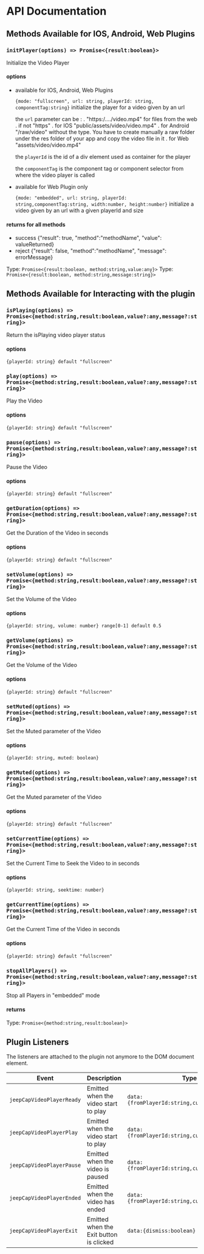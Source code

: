 # API Documentation

## Methods Available for IOS, Android, Web Plugins

### `initPlayer(options) => Promise<{result:boolean}>`

Initialize the Video Player

#### options

- available for IOS, Android, Web Plugins

  `{mode: "fullscreen", url: string, playerId: string, componentTag:string}`
  initialize the player for a video given by an url

  the `url` parameter can be :
  . "https:/..../video.mp4" for files from the web
  . if not "https"
  . for IOS "public/assets/video/video.mp4"
  . for Android "/raw/video" without the type. You have to create manually a raw folder under the res folder of your app and copy the video file in it
  . for Web "assets/video/video.mp4"

  the `playerId` is the id of a div element used as container for the player

  the `componentTag` is the component tag or component selector from where the video player is called

* available for Web Plugin only

  `{mode: "embedded", url: string, playerId: string,componentTag:string, width:number, height:number}`
  initialize a video given by an url with a given playerId and size

#### returns for all methods

- success {"result": true, "method":"methodName", "value": valueReturned}
- reject {"result": false, "method":"methodName", "message": errorMessage}

Type: `Promise<{result:boolean, method:string,value:any}>`
Type: `Promise<{result:boolean, method:string,message:string}>`

## Methods Available for Interacting with the plugin

### `isPlaying(options) => Promise<{method:string,result:boolean,value?:any,message?:string}>`

Return the isPlaying video player status

#### options

`{playerId: string} default "fullscreen"`

### `play(options) => Promise<{method:string,result:boolean,value?:any,message?:string}>`

Play the Video

#### options

`{playerId: string} default "fullscreen"`

### `pause(options) => Promise<{method:string,result:boolean,value?:any,message?:string}>`

Pause the Video

#### options

`{playerId: string} default "fullscreen"`

### `getDuration(options) => Promise<{method:string,result:boolean,value?:any,message?:string}>`

Get the Duration of the Video in seconds

#### options

`{playerId: string} default "fullscreen"`

### `setVolume(options) => Promise<{method:string,result:boolean,value?:any,message?:string}>`

Set the Volume of the Video

#### options

`{playerId: string, volume: number} range[0-1] default 0.5`

### `getVolume(options) => Promise<{method:string,result:boolean,value?:any,message?:string}>`

Get the Volume of the Video

#### options

`{playerId: string} default "fullscreen"`

### `setMuted(options) => Promise<{method:string,result:boolean,value?:any,message?:string}>`

Set the Muted parameter of the Video

#### options

`{playerId: string, muted: boolean}`

### `getMuted(options) => Promise<{method:string,result:boolean,value?:any,message?:string}>`

Get the Muted parameter of the Video

#### options

`{playerId: string} default "fullscreen"`

### `setCurrentTime(options) => Promise<{method:string,result:boolean,value?:any,message?:string}>`

Set the Current Time to Seek the Video to in seconds

#### options

`{playerId: string, seektime: number}`

### `getCurrentTime(options) => Promise<{method:string,result:boolean,value?:any,message?:string}>`

Get the Current Time of the Video in seconds

#### options

`{playerId: string} default "fullscreen"`

### `stopAllPlayers() => Promise<{method:string,result:boolean,value?:any,message?:string}>`

Stop all Players in "embedded" mode

#### returns

Type: `Promise<{method:string,result:boolean}>`

## Plugin Listeners

The listeners are attached to the plugin not anymore to the DOM document element.

| Event                     | Description                             | Type                                            |
| ------------------------- | --------------------------------------- | ----------------------------------------------- |
| `jeepCapVideoPlayerReady` | Emitted when the video start to play    | `data:{fromPlayerId:string,currentTime:number}` |
| `jeepCapVideoPlayerPlay`  | Emitted when the video start to play    | `data:{fromPlayerId:string,currentTime:number}` |
| `jeepCapVideoPlayerPause` | Emitted when the video is paused        | `data:{fromPlayerId:string,currentTime:number}` |
| `jeepCapVideoPlayerEnded` | Emitted when the video has ended        | `data:{fromPlayerId:string,currentTime:number}` |
| `jeepCapVideoPlayerExit`  | Emitted when the Exit button is clicked | `data:{dismiss:boolean}`                        |
